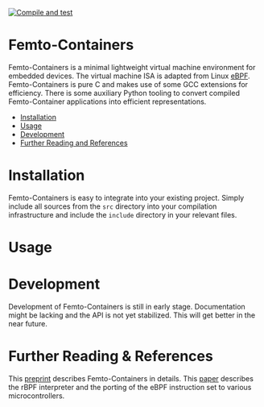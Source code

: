 [![Compile and test](https://github.com/future-proof-iot/Femto-Container/actions/workflows/tests.yml/badge.svg)](https://github.com/future-proof-iot/Femto-Container/actions/workflows/tests.yml)

# Femto-Containers

Femto-Containers is a minimal lightweight virtual machine environment for
embedded devices. The virtual machine ISA is adapted from Linux [eBPF].
Femto-Containers is pure C and makes use of some GCC extensions for efficiency.
There is some auxiliary Python tooling to convert compiled Femto-Container
applications into efficient representations.

- [Installation](#installation)
- [Usage](#usage)
- [Development](#development)
- [Further Reading and References](#further-reading--references)

# Installation

Femto-Containers is easy to integrate into your existing project. Simply include
all sources from the `src` directory into your compilation infrastructure and
include the `include` directory in your relevant files.

# Usage



# Development

Development of Femto-Containers is still in early stage. Documentation might be
lacking and the API is not yet stabilized. This will get better in the near
future.

# Further Reading & References

This [preprint](https://arxiv.org/pdf/2106.12553.pdf) describes Femto-Containers in details.
This [paper](https://arxiv.org/pdf/2011.12047.pdf) describes the rBPF interpreter and the porting of the eBPF instruction set to various microcontrollers.

[eBPF]: https://ebpf.io/


